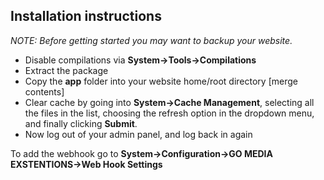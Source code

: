 ## Installation instructions
*NOTE: Before getting started you may want to backup your website.*

- Disable compilations via **System->Tools->Compilations**
- Extract the package
- Copy the **app** folder into your website home/root directory [merge contents]
- Clear cache by going into **System->Cache Management**, selecting all the files in the list, choosing the refresh option in the dropdown menu, and finally clicking **Submit**.
- Now log out of your admin panel, and log back in again

To add the webhook go to **System->Configuration->GO MEDIA EXSTENTIONS->Web Hook Settings**
